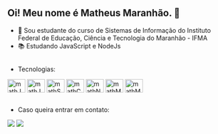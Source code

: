 ## Oi! Meu nome é Matheus Maranhão. 👋

- 🚀 Sou estudante do curso de Sistemas de Informação do Instituto Federal de Educação, Ciência e Tecnologia do Maranhão - IFMA
- 📚 Estudando JavaScript e NodeJs

##
 - Tecnologias:
 
<div>
  <img align="center" alt="mathJS" height="30" width="40" src="https://cdn.jsdelivr.net/gh/devicons/devicon/icons/javascript/javascript-original.svg">
  <img align="center" alt="mathJava"  height="30" width="40" src="https://cdn.jsdelivr.net/gh/devicons/devicon/icons/java/java-original-wordmark.svg">
  <img align="center" alt="mathSpring"  height="30" width="40" src="https://cdn.jsdelivr.net/gh/devicons/devicon/icons/spring/spring-original.svg">
  <img align="center" alt="mathC" height="30" width="40" src="https://cdn.jsdelivr.net/gh/devicons/devicon/icons/c/c-original.svg">
  <img align="center" alt="mathNodeJs" height="30" width="40" src="https://cdn.jsdelivr.net/gh/devicons/devicon/icons/nodejs/nodejs-original.svg">
  <img align="center" alt="mathMysql" height="30" width="40" src="https://cdn.jsdelivr.net/gh/devicons/devicon/icons/mysql/mysql-original.svg">
  <img align="center" alt="mathMongo" height="30" width="40" src="https://cdn.jsdelivr.net/gh/devicons/devicon/icons/mongodb/mongodb-original.svg">
</div>

##
- Caso queira entrar em contato:
<div>
 <a href="https://www.linkedin.com/in/matheus-maranh%C3%A3o-6540681b2/" target="_blank"><img src="https://img.shields.io/badge/LinkedIn-0077B5?style=for-the-badge&logo=linkedin&logoColor=white" target="_blank"></a>
 <a href="mailto:matheusmaranhao1911@gmail.com" target="_blank"><img src="https://img.shields.io/badge/Gmail-D14836?style=for-the-badge&logo=gmail&logoColor=white" target="_blank"></a>
 <!-- <a href="" target="_blank"><img src="https://img.shields.io/badge/Instagram-E4405F?style=for-the-badge&logo=instagram&logoColor=white" target="_blank"></a> -->
</div>

